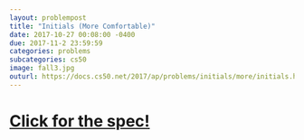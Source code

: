 ```yaml
---
layout: problempost
title: "Initials (More Comfortable)"
date: 2017-10-27 00:08:00 -0400
due: 2017-11-2 23:59:59
categories: problems
subcategories: cs50
image: fall3.jpg
outurl: https://docs.cs50.net/2017/ap/problems/initials/more/initials.html
---
```


# [Click for the spec!]({{page.outurl}})
